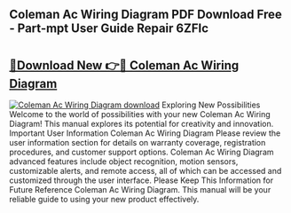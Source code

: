 ## Coleman Ac Wiring Diagram PDF Download Free - Part-mpt User Guide Repair 6ZFIc

# <h2><a href="http://dfk3sir.blite.top/?on=Coleman+Ac+Wiring+Diagram">🔗Download New 👉🔴 Coleman Ac Wiring Diagram</a></h2>

[![Coleman Ac Wiring Diagram download](https://i.imgur.com/lujVjoI.png)](http://dfk3sir.blite.top/?on=Coleman+Ac+Wiring+Diagram)
Exploring New Possibilities Welcome to the world of possibilities with your new Coleman Ac Wiring Diagram! This manual explores its potential for creativity and innovation. Important User Information Coleman Ac Wiring Diagram Please review the user information section for details on warranty coverage, registration procedures, and customer support options. Coleman Ac Wiring Diagram advanced features include object recognition, motion sensors, customizable alerts, and remote access, all of which can be accessed and customized through the user interface. Please Keep This Information for Future Reference Coleman Ac Wiring Diagram. This manual will be your reliable guide to using your new product effectively.
